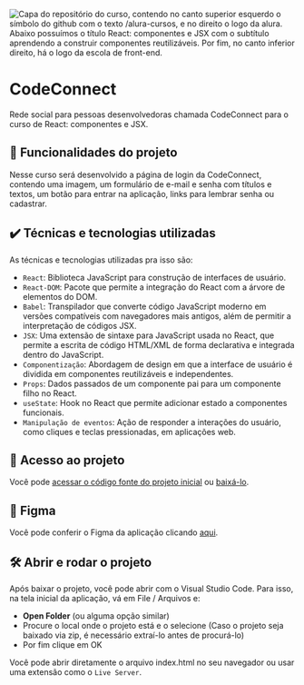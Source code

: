 ![Capa do repositório do curso, contendo no canto superior esquerdo o símbolo do github com o texto /alura-cursos, e no direito o logo da alura. Abaixo possuímos o título React: componentes e JSX com o subtítulo aprendendo a construir componentes reutilizáveis. Por fim, no canto inferior direito, há o logo da escola de front-end.](https://imgur.com/n21Gypa.png)

# CodeConnect

Rede social para pessoas desenvolvedoras chamada CodeConnect para o curso de React: componentes e JSX.

## 🔨 Funcionalidades do projeto

Nesse curso será desenvolvido a página de login da CodeConnect, contendo uma imagem, um formulário de e-mail e senha com títulos e textos, um botão para entrar na aplicação, links para lembrar senha ou cadastrar.

## ✔️ Técnicas e tecnologias utilizadas

As técnicas e tecnologias utilizadas pra isso são:

- `React`: Biblioteca JavaScript para construção de interfaces de usuário.
- `React-DOM`: Pacote que permite a integração do React com a árvore de elementos do DOM.
- `Babel`: Transpilador que converte código JavaScript moderno em versões compatíveis com navegadores mais antigos, além de permitir a interpretação de códigos JSX.
- `JSX`: Uma extensão de sintaxe para JavaScript usada no React, que permite a escrita de código HTML/XML de forma declarativa e integrada dentro do JavaScript.
- `Componentização`: Abordagem de design em que a interface de usuário é dividida em componentes reutilizáveis e independentes.
- `Props`: Dados passados de um componente pai para um componente filho no React.
- `useState`: Hook no React que permite adicionar estado a componentes funcionais.
- `Manipulação de eventos`: Ação de responder a interações do usuário, como cliques e teclas pressionadas, em aplicações web.

## 📁 Acesso ao projeto

Você pode [acessar o código fonte do projeto inicial](https://github.com/MonicaHillman/3492-React-componentesi/tree/projeto-base) ou [baixá-lo](https://github.com/MonicaHillman/3492-React-componentes/archive/refs/heads/projeto-base.zip).

## 🎨 Figma

Você pode conferir o Figma da aplicação clicando [aqui](<https://www.figma.com/file/SASyBm2k3IlqrO8qI1Otg1/CodeConnect-%7C-React%3A-Componentização-e-conceitos-básicos-(JSX)>).

## 🛠️ Abrir e rodar o projeto

Após baixar o projeto, você pode abrir com o Visual Studio Code. Para isso, na tela inicial da aplicação, vá em File / Arquivos e:

- **Open Folder** (ou alguma opção similar)
- Procure o local onde o projeto está e o selecione (Caso o projeto seja baixado via zip, é necessário extraí-lo antes de procurá-lo)
- Por fim clique em OK

Você pode abrir diretamente o arquivo index.html no seu navegador ou usar uma extensão como o `Live Server`.
